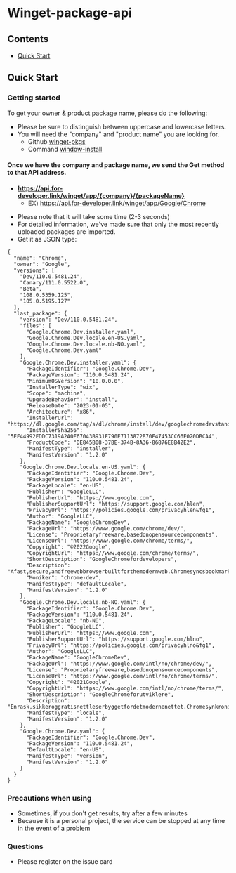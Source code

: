 # Winget-package-api

## Contents

- [Quick Start](#quick-start)

## <a name="quick-start"></a>Quick Start

### Getting started

To get your owner & product package name, please do the following:

- Please be sure to distinguish between uppercase and lowercase letters.
- You will need the "company" and "product name" you are looking for. 
  - Github [winget-pkgs](https://github.com/microsoft/winget-pkgs/tree/master/manifests)
  - Command [window-install](https://learn.microsoft.com/windows/package-manager/winget/)

#### Once we have the company and package name, we send the Get method to that API address.
- **https://api.for-developer.link/winget/app/{company}/{packageName}**
    - EX) https://api.for-developer.link/winget/app/Google/Chrome
* Please note that it will take some time (2-3 seconds)
* For detailed information, we've made sure that only the most recently uploaded packages are imported.
* Get it as JSON type:
```
{
  "name": "Chrome",
  "owner": "Google",
  "versions": [
    "Dev/110.0.5481.24",
    "Canary/111.0.5522.0",
    "Beta",
    "108.0.5359.125",
    "105.0.5195.127"
  ],
  "last_package": {
    "version": "Dev/110.0.5481.24",
    "files": [
      "Google.Chrome.Dev.installer.yaml",
      "Google.Chrome.Dev.locale.en-US.yaml",
      "Google.Chrome.Dev.locale.nb-NO.yaml",
      "Google.Chrome.Dev.yaml"
    ],
    "Google.Chrome.Dev.installer.yaml": {
      "PackageIdentifier": "Google.Chrome.Dev",
      "PackageVersion": "110.0.5481.24",
      "MinimumOSVersion": "10.0.0.0",
      "InstallerType": "wix",
      "Scope": "machine",
      "UpgradeBehavior": "install",
      "ReleaseDate": "2023-01-05",
      "Architecture": "x86",
      "InstallerUrl": "https://dl.google.com/tag/s/dl/chrome/install/dev/googlechromedevstandaloneenterprise.msi",
      "InstallerSha256": "5EF44992EDDC7319A2A0F67043B931F790E7113872B70F47453CC66E020DBCA4",
      "ProductCode": "DE845B08-37BE-374B-8A36-86876E8B42E2",
      "ManifestType": "installer",
      "ManifestVersion": "1.2.0"
    },
    "Google.Chrome.Dev.locale.en-US.yaml": {
      "PackageIdentifier": "Google.Chrome.Dev",
      "PackageVersion": "110.0.5481.24",
      "PackageLocale": "en-US",
      "Publisher": "GoogleLLC",
      "PublisherUrl": "https://www.google.com",
      "PublisherSupportUrl": "https://support.google.com/hlen",
      "PrivacyUrl": "https://policies.google.com/privacyhlen&fg1",
      "Author": "GoogleLLC",
      "PackageName": "GoogleChromeDev",
      "PackageUrl": "https://www.google.com/chrome/dev/",
      "License": "Proprietaryfreeware,basedonopensourcecomponents",
      "LicenseUrl": "https://www.google.com/chrome/terms/",
      "Copyright": "©2022Google",
      "CopyrightUrl": "https://www.google.com/chrome/terms/",
      "ShortDescription": "GoogleChromefordevelopers",
      "Description": "Afast,secure,andfreewebbrowserbuiltforthemodernweb.Chromesyncsbookmarksacrossallyourdevices,fillsoutformsautomatically,andsomuchmore.",
      "Moniker": "chrome-dev",
      "ManifestType": "defaultLocale",
      "ManifestVersion": "1.2.0"
    },
    "Google.Chrome.Dev.locale.nb-NO.yaml": {
      "PackageIdentifier": "Google.Chrome.Dev",
      "PackageVersion": "110.0.5481.24",
      "PackageLocale": "nb-NO",
      "Publisher": "GoogleLLC",
      "PublisherUrl": "https://www.google.com",
      "PublisherSupportUrl": "https://support.google.com/hlno",
      "PrivacyUrl": "https://policies.google.com/privacyhlno&fg1",
      "Author": "GoogleLLC",
      "PackageName": "GoogleChromeDev",
      "PackageUrl": "https://www.google.com/intl/no/chrome/dev/",
      "License": "Proprietaryfreeware,basedonopensourcecomponents",
      "LicenseUrl": "https://www.google.com/intl/no/chrome/terms/",
      "Copyright": "©2021Google",
      "CopyrightUrl": "https://www.google.com/intl/no/chrome/terms/",
      "ShortDescription": "GoogleChromeforutviklere",
      "Description": "Enrask,sikkeroggratisnettleserbyggetfordetmodernenettet.Chromesynkronisererbokmerkerpalleenhetenedine,fyllerutskjemaerautomatiskogsmyemer.",
      "ManifestType": "locale",
      "ManifestVersion": "1.2.0"
    },
    "Google.Chrome.Dev.yaml": {
      "PackageIdentifier": "Google.Chrome.Dev",
      "PackageVersion": "110.0.5481.24",
      "DefaultLocale": "en-US",
      "ManifestType": "version",
      "ManifestVersion": "1.2.0"
    }
  }
}
```

### Precautions when using
- Sometimes, if you don't get results, try after a few minutes
- Because it is a personal project, the service can be stopped at any time in the event of a problem

### Questions
- Please register on the issue card

